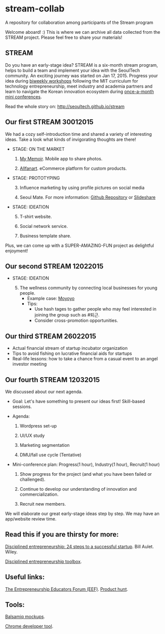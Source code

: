# stream-collab
A repository for collaboration among participants of the Stream program


Welcome aboard! :)
This is where we can archive all data collected from the STREAM project. Please feel free to share your materials!


STREAM
------------------
Do you have an early-stage idea? STREAM is a six-month stream program, helps to build a team and implement your idea with the SeoulTech community.
An exciting journey was started on Jan 17, 2015. Progress your idea during <a href="http://seoultech.github.io/stream/workshops.html">biweekly workshops</a> following the MIT curriculum for technology entrepreneurship, meet industry and academia partners and learn to navigate the Korean innovation ecosystem during <a href="http://seoultech.github.io/stream/lectures.html">once-a-month mini conferences</a>.

Read the whole story on: http://seoultech.github.io/stream


Our first STREAM 30012015
------------------
We had a cozy self-introduction time and shared a variety of interesting ideas. Take a look what kinds of invigorating thoughts are there!


- STAGE: ON THE MARKET

   1) <a href="https://www.yourmemoir.com">My Memoir</a>. Mobile app to share photos.

   2) <a href="www.allfanart.com">Allfanart</a>. eCommerce platform for custom products.


- STAGE: PROTOTYPING
 
   3) Influence marketing by using profile pictures on social media

   4) Seoul Mate. For more information: <a href="https://github.com/SeoulMate/stream">Github Repository</a> or <a href="http://www.slideshare.net/HassanAbid1/seoul-mate-at-stream">Slideshare</a> 


- STAGE: IDEATION

   5) T-shirt website.

   6) Social network service.

   7) Business template share.

Plus, we can come up with a SUPER-AMAZING-FUN project as delightful enjoyment!


Our second STREAM 12022015
------------------

- STAGE: IDEATION

   5) The wellness community by connecting local businesses for young people.
      * Example case: <a href="www.mo-yoyo.com">Moyoyo</a>
      * Tips: 
        - Use hash tages to gather people who may feel interested in joining the group such as #퇴근.
        - Consider cross-promotion opportunities.


Our third STREAM 26022015
------------------

- Actual financial stream of startup incubator organization
- Tips to avoid fishing on lucrative financial aids for startups
- Real-life lessons: how to take a chance from a casual event to an angel investor meeting


Our fourth STREAM 12032015
------------------

We discussed about our next agenda.

- Goal: Let's have something to present our ideas first! Skill-based sessions.

- Agenda:

   1) Wordpress set-up

   2) UI/UX study

   3) Marketing segmentation
   
   4) DMU/fall use cycle (Tentative)

- Mini-conference plan: Progress(1 hour), Industry(1 hour), Recruit(1 hour)

   1) Show progress for the project (and what you have been failed or challenged).
   
   2) Continue to develop our understanding of innovation and commercialization.

   3) Recruit new members.
   
   
We will elaborate our great early-stage ideas step by step.
We may have an app/website review time.


Read this if you are thirsty for more:
------------------
<a href="http://disciplinedentrepreneurship.com">Disciplined entrepreneurship: 24 steps to a successful startup</a>. Bill Aulet. Wiley.

<a href="http://detoolbox.com">Disciplined entrepreneurship toolbox</a>.

Useful links:
------------------
<a href="eef.io">The Entrepreneurship Educators Forum (EEF)</a>.
<a href="http://www.producthunt.com">Product hunt</a>.

Tools:
------------------
<a href="http://balsamiq.com/products/mockups/">Balsamiq mockups</a>.

<a href="https://developer.chrome.com/devtools">Chrome developer tool</a>.
